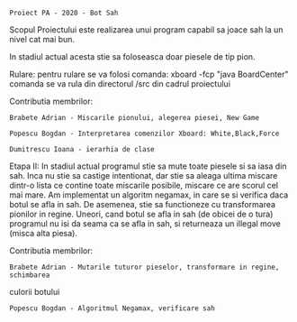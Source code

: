                         
    Proiect PA - 2020 - Bot Sah

Scopul Proiectului este realizarea unui program capabil sa joace sah la un nivel
cat mai bun.

In stadiul actual acesta stie sa foloseasca doar piesele de tip pion.

            
Rulare:
    pentru rulare se va folosi comanda: xboard -fcp "java BoardCenter"
    comanda se va rula din directorul /src din cadrul proiectului
                    
Contributia membrilor:
                    
    Brabete Adrian - Miscarile pionului, alegerea piesei, New Game
                  
    Popescu Bogdan - Interpretarea comenzilor Xboard: White,Black,Force
                  
    Dumitrescu Ioana - ierarhia de clase 
    
Etapa II:
    In stadiul actual programul stie sa mute toate piesele si sa iasa din sah.
Inca nu stie sa castige intentionat, dar stie sa aleaga ultima miscare dintr-o 
lista ce contine toate miscarile posibile, miscare ce are scorul cel mai mare.
Am implementat un algoritm negamax, in care se si verifica daca botul se afla
in sah. De asemenea, stie sa functioneze cu transformarea pionilor in regine.
    Uneori, cand botul se afla in sah (de obicei de o tura) programul nu isi
da seama ca se afla in sah, si returneaza un illegal move (misca alta piesa).

Contributia membrilor:
                
    Brabete Adrian - Mutarile tuturor pieselor, transformare in regine, schimbarea
culorii botului
                  
    Popescu Bogdan - Algoritmul Negamax, verificare sah